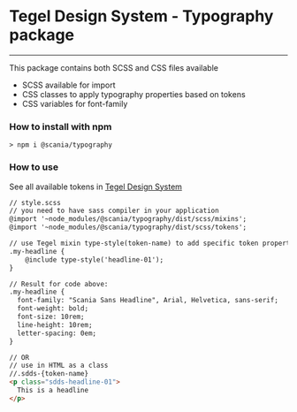 # Tegel Design System - Typography package

---

This package contains both SCSS and CSS files available
- SCSS available for import
- CSS classes to apply typography properties based on tokens
- CSS variables for font-family

### How to install with npm

```shell
> npm i @scania/typography
```

### How to use

See all available tokens in [Tegel Design System](https://tegel.scania.com/foundation/typography)

```html
// style.scss
// you need to have sass compiler in your application
@import '~node_modules/@scania/typography/dist/scss/mixins';
@import '~node_modules/@scania/typography/dist/scss/tokens';

// use Tegel mixin type-style(token-name) to add specific token properties
.my-headline {
    @include type-style('headline-01');
}

// Result for code above:
.my-headline {
  font-family: "Scania Sans Headline", Arial, Helvetica, sans-serif;
  font-weight: bold;
  font-size: 10rem;
  line-height: 10rem;
  letter-spacing: 0em;
}

// OR
// use in HTML as a class
//.sdds-{token-name}
<p class="sdds-headline-01">
  This is a headline
</p>
```




